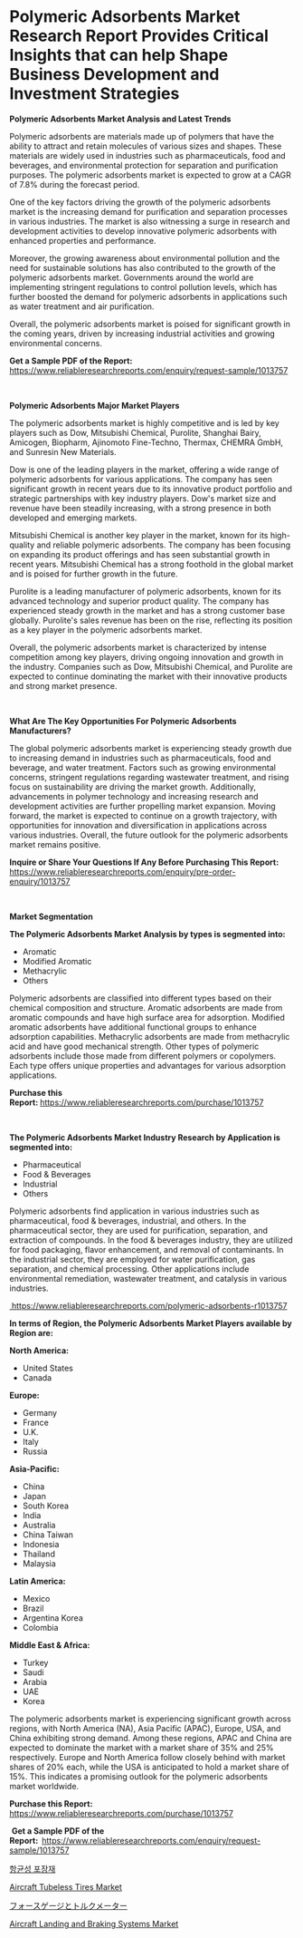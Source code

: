 <p><h1>Polymeric Adsorbents Market Research Report Provides Critical Insights that can help Shape Business Development and Investment Strategies</h1></p><p><strong>Polymeric Adsorbents Market Analysis and Latest Trends</strong></p>
<p><p>Polymeric adsorbents are materials made up of polymers that have the ability to attract and retain molecules of various sizes and shapes. These materials are widely used in industries such as pharmaceuticals, food and beverages, and environmental protection for separation and purification purposes. The polymeric adsorbents market is expected to grow at a CAGR of 7.8% during the forecast period.</p><p>One of the key factors driving the growth of the polymeric adsorbents market is the increasing demand for purification and separation processes in various industries. The market is also witnessing a surge in research and development activities to develop innovative polymeric adsorbents with enhanced properties and performance.</p><p>Moreover, the growing awareness about environmental pollution and the need for sustainable solutions has also contributed to the growth of the polymeric adsorbents market. Governments around the world are implementing stringent regulations to control pollution levels, which has further boosted the demand for polymeric adsorbents in applications such as water treatment and air purification.</p><p>Overall, the polymeric adsorbents market is poised for significant growth in the coming years, driven by increasing industrial activities and growing environmental concerns.</p></p>
<p><strong>Get a Sample PDF of the Report:&nbsp;</strong> <a href="https://www.reliableresearchreports.com/enquiry/request-sample/1013757">https://www.reliableresearchreports.com/enquiry/request-sample/1013757</a></p>
<p>&nbsp;</p>
<p><strong>Polymeric Adsorbents Major Market Players</strong></p>
<p><p>The polymeric adsorbents market is highly competitive and is led by key players such as Dow, Mitsubishi Chemical, Purolite, Shanghai Bairy, Amicogen, Biopharm, Ajinomoto Fine-Techno, Thermax, CHEMRA GmbH, and Sunresin New Materials. </p><p>Dow is one of the leading players in the market, offering a wide range of polymeric adsorbents for various applications. The company has seen significant growth in recent years due to its innovative product portfolio and strategic partnerships with key industry players. Dow's market size and revenue have been steadily increasing, with a strong presence in both developed and emerging markets.</p><p>Mitsubishi Chemical is another key player in the market, known for its high-quality and reliable polymeric adsorbents. The company has been focusing on expanding its product offerings and has seen substantial growth in recent years. Mitsubishi Chemical has a strong foothold in the global market and is poised for further growth in the future.</p><p>Purolite is a leading manufacturer of polymeric adsorbents, known for its advanced technology and superior product quality. The company has experienced steady growth in the market and has a strong customer base globally. Purolite's sales revenue has been on the rise, reflecting its position as a key player in the polymeric adsorbents market.</p><p>Overall, the polymeric adsorbents market is characterized by intense competition among key players, driving ongoing innovation and growth in the industry. Companies such as Dow, Mitsubishi Chemical, and Purolite are expected to continue dominating the market with their innovative products and strong market presence.</p></p>
<p>&nbsp;</p>
<p><strong>What Are The Key Opportunities For Polymeric Adsorbents Manufacturers?</strong></p>
<p><p>The global polymeric adsorbents market is experiencing steady growth due to increasing demand in industries such as pharmaceuticals, food and beverage, and water treatment. Factors such as growing environmental concerns, stringent regulations regarding wastewater treatment, and rising focus on sustainability are driving the market growth. Additionally, advancements in polymer technology and increasing research and development activities are further propelling market expansion. Moving forward, the market is expected to continue on a growth trajectory, with opportunities for innovation and diversification in applications across various industries. Overall, the future outlook for the polymeric adsorbents market remains positive.</p></p>
<p><strong>Inquire or Share Your Questions If Any Before Purchasing This Report:</strong> <a href="https://www.reliableresearchreports.com/enquiry/pre-order-enquiry/1013757">https://www.reliableresearchreports.com/enquiry/pre-order-enquiry/1013757</a></p>
<p>&nbsp;</p>
<p><strong>Market Segmentation</strong></p>
<p><strong>The Polymeric Adsorbents Market Analysis by types is segmented into:</strong></p>
<p><ul><li>Aromatic</li><li>Modified Aromatic</li><li>Methacrylic</li><li>Others</li></ul></p>
<p><p>Polymeric adsorbents are classified into different types based on their chemical composition and structure. Aromatic adsorbents are made from aromatic compounds and have high surface area for adsorption. Modified aromatic adsorbents have additional functional groups to enhance adsorption capabilities. Methacrylic adsorbents are made from methacrylic acid and have good mechanical strength. Other types of polymeric adsorbents include those made from different polymers or copolymers. Each type offers unique properties and advantages for various adsorption applications.</p></p>
<p><strong>Purchase this Report:&nbsp;</strong><a href="https://www.reliableresearchreports.com/purchase/1013757">https://www.reliableresearchreports.com/purchase/1013757</a></p>
<p>&nbsp;</p>
<p><strong>The Polymeric Adsorbents Market Industry Research by Application is segmented into:</strong></p>
<p><ul><li>Pharmaceutical</li><li>Food & Beverages</li><li>Industrial</li><li>Others</li></ul></p>
<p><p>Polymeric adsorbents find application in various industries such as pharmaceutical, food & beverages, industrial, and others. In the pharmaceutical sector, they are used for purification, separation, and extraction of compounds. In the food & beverages industry, they are utilized for food packaging, flavor enhancement, and removal of contaminants. In the industrial sector, they are employed for water purification, gas separation, and chemical processing. Other applications include environmental remediation, wastewater treatment, and catalysis in various industries.</p></p>
<p><a href="https://www.reliableresearchreports.com/polymeric-adsorbents-r1013757">&nbsp;https://www.reliableresearchreports.com/polymeric-adsorbents-r1013757</a></p>
<p><strong>In terms of Region, the Polymeric Adsorbents Market Players available by Region are:</strong></p>
<p>
    <p> <strong> North America: </strong>
        <ul>
            <li>United States</li>
            <li>Canada</li>
        </ul>
        </p> 
    <p> <strong> Europe: </strong>
        <ul>
            <li>Germany</li>
            <li>France</li>
            <li>U.K.</li>
            <li>Italy</li>
            <li>Russia</li>
        </ul>
        </p> 
    <p> <strong> Asia-Pacific: </strong>
        <ul>
            <li>China</li>
            <li>Japan</li>
            <li>South Korea</li>
            <li>India</li>
            <li>Australia</li>
            <li>China Taiwan</li>
            <li>Indonesia</li>
            <li>Thailand</li>
            <li>Malaysia</li>
        </ul>
        </p> 
    <p> <strong> Latin America: </strong>
        <ul>
            <li>Mexico</li>
            <li>Brazil</li>
            <li>Argentina Korea</li>
            <li>Colombia</li>
        </ul>
        </p> 
    <p> <strong> Middle East & Africa: </strong>
        <ul>
            <li>Turkey</li>
            <li>Saudi</li>
            <li>Arabia</li>
            <li>UAE</li>
            <li>Korea</li>
        </ul>
    </p>
    </p>
<p><p>The polymeric adsorbents market is experiencing significant growth across regions, with North America (NA), Asia Pacific (APAC), Europe, USA, and China exhibiting strong demand. Among these regions, APAC and China are expected to dominate the market with a market share of 35% and 25% respectively. Europe and North America follow closely behind with market shares of 20% each, while the USA is anticipated to hold a market share of 15%. This indicates a promising outlook for the polymeric adsorbents market worldwide.</p></p>
<p><strong>Purchase this Report: </strong><a href="https://www.reliableresearchreports.com/purchase/1013757">https://www.reliableresearchreports.com/purchase/1013757</a></p>
<p>&nbsp;<strong>Get a Sample PDF of the Report:&nbsp;&nbsp;</strong><a href="https://www.reliableresearchreports.com/enquiry/request-sample/1013757">https://www.reliableresearchreports.com/enquiry/request-sample/1013757</a></p>
<p><strong></strong></p>
<p><p><a href="https://github.com/RichardLueilwitz787/Market-Research-Report-List-2/blob/main/7825822117696.md">항균성 포장재</a></p><p><a href="https://github.com/JeanneSawayn2023/Market-Research-Report-List-1/blob/main/aircraft-tubeless-tires-market.md">Aircraft Tubeless Tires Market</a></p><p><a href="https://github.com/DayanaRunolfsdottir/Market-Research-Report-List-1/blob/main/8115116129906.md">フォースゲージとトルクメーター</a></p><p><a href="https://github.com/Whitneyboyettebo9kiw7yr13/Market-Research-Report-List-3/blob/main/aircraft-landing-and-braking-systems-market.md">Aircraft Landing and Braking Systems Market</a></p></p>